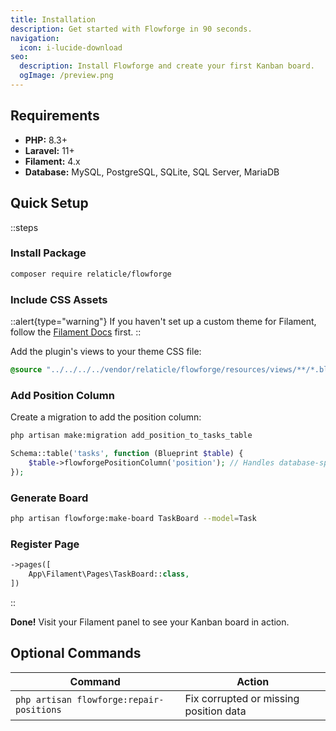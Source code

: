 ```yaml
---
title: Installation
description: Get started with Flowforge in 90 seconds.
navigation:
  icon: i-lucide-download
seo:
  description: Install Flowforge and create your first Kanban board.
  ogImage: /preview.png
---
```


## Requirements

- **PHP:** 8.3+
- **Laravel:** 11+  
- **Filament:** 4.x
- **Database:** MySQL, PostgreSQL, SQLite, SQL Server, MariaDB

## Quick Setup

::steps
### Install Package

```bash [Terminal]
composer require relaticle/flowforge
```

### Include CSS Assets

::alert{type="warning"}
If you haven't set up a custom theme for Filament, follow the [Filament Docs](https://filamentphp.com/docs/4.x/styling/overview#creating-a-custom-theme) first.
::

Add the plugin's views to your theme CSS file:

```css [resources/css/app.css]
@source "../../../../vendor/relaticle/flowforge/resources/views/**/*.blade.php";
```

### Add Position Column

Create a migration to add the position column:

```bash [Terminal]
php artisan make:migration add_position_to_tasks_table
```

```php [migration]
Schema::table('tasks', function (Blueprint $table) {
    $table->flowforgePositionColumn('position'); // Handles database-specific collations automatically
});
```

### Generate Board

```bash [Terminal]
php artisan flowforge:make-board TaskBoard --model=Task
```

### Register Page

```php [AdminPanelProvider.php]
->pages([
    App\Filament\Pages\TaskBoard::class,
])
```
::

**Done!** Visit your Filament panel to see your Kanban board in action.

## Optional Commands

| Command | Action |
|---------|--------|
| `php artisan flowforge:repair-positions` | Fix corrupted or missing position data |
